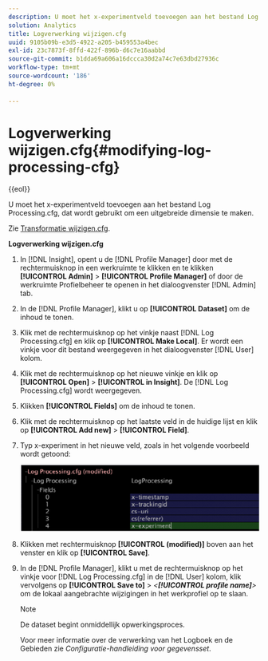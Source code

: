 ```yaml
---
description: U moet het x-experimentveld toevoegen aan het bestand Log Processing.cfg, dat wordt gebruikt om een uitgebreide dimensie te maken.
solution: Analytics
title: Logverwerking wijzigen.cfg
uuid: 9105b09b-e3d5-4922-a205-b459553a4bec
exl-id: 23c7873f-8ffd-422f-896b-d6c7e16aabbd
source-git-commit: b1dda69a606a16dccca30d2a74c7e63dbd27936c
workflow-type: tm+mt
source-wordcount: '186'
ht-degree: 0%

---
```


# Logverwerking wijzigen.cfg{#modifying-log-processing-cfg}

{{eol}}

U moet het x-experimentveld toevoegen aan het bestand Log Processing.cfg, dat wordt gebruikt om een uitgebreide dimensie te maken.

Zie [Transformatie wijzigen.cfg](../../../home/c-undst-ctrld-exp/c-vw-rslts/t-mod-trfmtn.md#task-d61b02853a82492c9a76e3c5fe8a3fb6).

**Logverwerking wijzigen.cfg**

1. In [!DNL Insight], opent u de [!DNL Profile Manager] door met de rechtermuisknop in een werkruimte te klikken en te klikken **[!UICONTROL Admin]** > **[!UICONTROL Profile Manager]** of door de werkruimte Profielbeheer te openen in het dialoogvenster [!DNL Admin] tab.
1. In de [!DNL Profile Manager], klikt u op **[!UICONTROL Dataset]** om de inhoud te tonen.
1. Klik met de rechtermuisknop op het vinkje naast [!DNL Log Processing.cfg] en klik op **[!UICONTROL Make Local]**. Er wordt een vinkje voor dit bestand weergegeven in het dialoogvenster [!DNL User] kolom.
1. Klik met de rechtermuisknop op het nieuwe vinkje en klik op **[!UICONTROL Open]** > **[!UICONTROL in Insight]**. De [!DNL Log Processing.cfg] wordt weergegeven.
1. Klikken **[!UICONTROL Fields]** om de inhoud te tonen.
1. Klik met de rechtermuisknop op het laatste veld in de huidige lijst en klik op **[!UICONTROL Add new]** > **[!UICONTROL Field]**.
1. Typ x-experiment in het nieuwe veld, zoals in het volgende voorbeeld wordt getoond:

   ![Stapinfo](assets/logprocessing.png)

1. Klikken met rechtermuisknop **[!UICONTROL (modified)]** boven aan het venster en klik op **[!UICONTROL Save]**.
1. In de [!DNL Profile Manager], klikt u met de rechtermuisknop op het vinkje voor [!DNL Log Processing.cfg] in de [!DNL User] kolom, klik vervolgens op **[!UICONTROL Save to]** > *&lt;**[!UICONTROL profile name]**>* om de lokaal aangebrachte wijzigingen in het werkprofiel op te slaan.

   >[!NOTE]
   >
   >De dataset begint onmiddellijk opwerkingsproces.

   Voor meer informatie over de verwerking van het Logboek en de Gebieden zie *Configuratie-handleiding voor gegevensset*.
